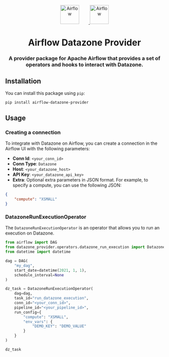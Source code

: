 <p align="center">
  <a href="https://www.airflow.apache.org">
    <img alt="Airflow" src="https://framerusercontent.com/images/hKDe0OtgNAvok8JZ0I6HSY8It0Y.png?scale-down-to=512" width="60" style="margin-right: 30px"/>
  </a>
  <a href="https://www.airflow.apache.org">
    <img alt="Airflow" src="https://cwiki.apache.org/confluence/download/attachments/145723561/airflow_transparent.png?api=v2" width="60" />
  </a>
</p>
<h1 align="center">
  Airflow Datazone Provider
</h1>
  <h3 align="center">
    A provider package for Apache Airflow that provides a set of operators and hooks to interact with Datazone.
</h3>

## Installation

You can install this package using `pip`:

```bash
pip install airflow-datazone-provider
```

## Usage


### Creating a connection

To integrate with Datazone on Airflow, you can create a connection in the Airflow UI with the following parameters:

- **Conn Id**: `<your_conn_id>`
- **Conn Type**: `Datazone`
- **Host**: `<your_datazone_host>`
- **API Key**: `<your_datazone_api_key>`
- **Extra**: Optional extra parameters in JSON format. For example, to specify a compute, you can use the following JSON:

```json
{
    "compute": "XSMALL"
}
```


### DatazoneRunExecutionOperator

The `DatazoneRunExecutionOperator` is an operator that allows you to run an execution on Datazone.

```python
from airflow import DAG
from datazone_provider.operators.datazone_run_execution import DatazoneRunExecutionOperator
from datetime import datetime

dag = DAG(
    "my_dag",
    start_date=datetime(2021, 1, 1),
    schedule_interval=None
)

dz_task = DatazoneRunExecutionOperator(
    dag=dag,
    task_id="run_datazone_execution",
    conn_id="<your_conn_id>",
    pipeline_id="<your_pipeline_id>",
    run_config={
        "compute": "XSMALL",
        "env_vars": {
            "DEMO_KEY": "DEMO_VALUE"
        }
    }
)

dz_task
```
